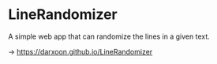 # LineRandomizer
A simple web app that can randomize the lines in a given text.

-> https://darxoon.github.io/LineRandomizer
